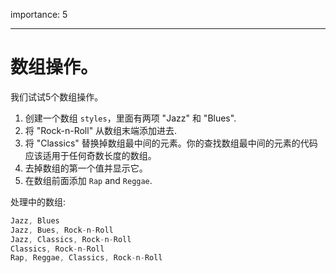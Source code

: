 importance: 5

---

# 数组操作。

我们试试5个数组操作。

1. 创建一个数组 `styles`，里面有两项 "Jazz" 和 "Blues".
2. 将 "Rock-n-Roll" 从数组末端添加进去.
3. 将 "Classics" 替换掉数组最中间的元素。你的查找数组最中间的元素的代码应该适用于任何奇数长度的数组。
4. 去掉数组的第一个值并显示它。
5. 在数组前面添加 `Rap` and `Reggae`.

处理中的数组:

```js no-beautify
Jazz, Blues
Jazz, Bues, Rock-n-Roll
Jazz, Classics, Rock-n-Roll
Classics, Rock-n-Roll
Rap, Reggae, Classics, Rock-n-Roll
```

